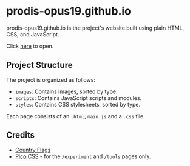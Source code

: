 # prodis-opus19.github.io

prodis-opus19.github.io is the project's website built using plain HTML, CSS, and JavaScript.

Click [here](https://prodis-opus19.github.io/) to open.


## Project Structure

The project is organized as follows:

- `images`: Contains images, sorted by type.
- `scripts`: Contains JavaScript scripts and modules.
- `styles`: Contains CSS stylesheets, sorted by type.

Each page consists of an `.html`, `main.js` and a `.css` file.


## Credits

- [Country Flags](https://github.com/hampusborgos/country-flags/)
- [Pico CSS](https://picocss.com/) - for the `/experiment` and `/tools` pages only.
